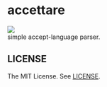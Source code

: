 accettare
==========
[![][mit-badge]][mit]  
simple accept-language parser.

LICENSE
----------
The MIT License. See [LICENSE](LICENSE).

[mit]: http://opensource.org/licenses/MIT
[mit-badge]:https://img.shields.io/badge/license-MIT-444444.svg?style=flat-square